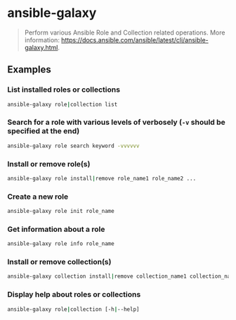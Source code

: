 # ansible-galaxy

> Perform various Ansible Role and Collection related operations. More information: <https://docs.ansible.com/ansible/latest/cli/ansible-galaxy.html>.

## Examples

### List installed roles or collections

```bash
ansible-galaxy role|collection list
```

### Search for a role with various levels of verbosely (`-v` should be specified at the end)

```bash
ansible-galaxy role search keyword -vvvvvv
```

### Install or remove role(s)

```bash
ansible-galaxy role install|remove role_name1 role_name2 ...
```

### Create a new role

```bash
ansible-galaxy role init role_name
```

### Get information about a role

```bash
ansible-galaxy role info role_name
```

### Install or remove collection(s)

```bash
ansible-galaxy collection install|remove collection_name1 collection_name2 ...
```

### Display help about roles or collections

```bash
ansible-galaxy role|collection [-h|--help]
```
